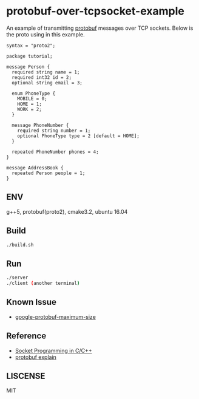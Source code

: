 # protobuf-over-tcpsocket-example
An example of transmitting [protobuf](https://developers.google.com/protocol-buffers/docs/cpptutorial) messages over TCP sockets. Below is the proto using in this example.

```
syntax = "proto2";

package tutorial;

message Person {
  required string name = 1;
  required int32 id = 2;
  optional string email = 3;

  enum PhoneType {
    MOBILE = 0;
    HOME = 1;
    WORK = 2;
  }

  message PhoneNumber {
    required string number = 1;
    optional PhoneType type = 2 [default = HOME];
  }

  repeated PhoneNumber phones = 4;
}

message AddressBook {
  repeated Person people = 1;
}
```

## ENV
g++5, protobuf(proto2), cmake3.2, ubuntu 16.04

## Build
```bash
./build.sh
```

## Run
```bash
./server
./client (another terminal)
```

## Known Issue
- [google-protobuf-maximum-size](https://stackoverflow.com/questions/34128872/google-protobuf-maximum-size)

## Reference
- [Socket Programming in C/C++](https://www.geeksforgeeks.org/socket-programming-cc/)
- [protobuf explain](https://blog.usejournal.com/what-the-hell-is-protobuf-4aff084c5db4)

## LISCENSE
MIT
